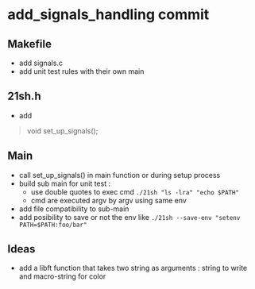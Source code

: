 # add_signals_handling commit

## Makefile
* add signals.c
* add unit test rules with their own main

## 21sh.h
* add
> void set_up_signals();

## Main
* call set_up_signals() in main function or during setup process
* build sub main for unit test :
	- use double quotes to exec cmd
	````./21sh "ls -lra" "echo $PATH"````
	- cmd are executed argv by argv using same env
* add file compatibility to sub-main
* add posibility to save or not the env like
`` ./21sh --save-env "setenv PATH=$PATH:foo/bar"	``


## Ideas
* add a libft function that takes two string as arguments : string to write and macro-string for color